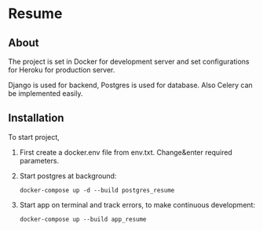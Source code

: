 # Resume

## About

The project is set in Docker for development server and set configurations for Heroku for production server.

Django is used for backend, Postgres is used for database. Also Celery can be implemented easily.

## Installation

To start project,

1. First create a docker.env file from env.txt. Change&enter required parameters.


2. Start postgres at background:

    `docker-compose up -d --build postgres_resume`


3. Start app on terminal and track errors, to make continuous development:

   `docker-compose up --build app_resume`


